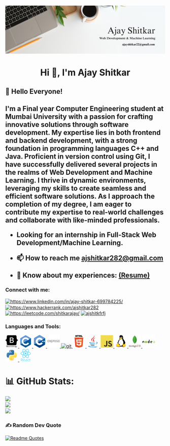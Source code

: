![Mastercard](https://github.com/Ajay4486/Ajay4486/blob/main/img2.png)

<h1 align="center">Hi 👋, I'm Ajay Shitkar</h1>

<h2>👋 Hello Everyone!<h2>
<p align="left">
I'm a Final year Computer Engineering student at Mumbai University with a passion for crafting innovative solutions through software development. My expertise lies in both frontend and backend development, with a strong foundation in programming languages C++ and Java. Proficient in version control using Git, I have successfully delivered several projects in the realms
of Web Development and Machine Learning.
I thrive in dynamic environments, leveraging my skills to create seamless and efficient software solutions. As I approach the completion of my degree, I am eager to contribute my expertise
to real-world challenges and collaborate with like-minded professionals.
</p>

- Looking for an internship in Full-Stack Web Development/Machine Learning.
  
- 📫 How to reach me **ajshitkar282@gmail.com**

- 📄 Know about my experiences: [(Resume)](https://drive.google.com/file/d/1A-TNNQ7uA3s00gbgr1a1IuO8HrJNBVg0/view?usp=sharing)

<h3 align="left">Connect with me:</h3>
<p align="left">
<a href="https://linkedin.com/in/https://www.linkedin.com/in/ajay-shitkar-699784225/" target="blank"><img align="center" src="https://raw.githubusercontent.com/rahuldkjain/github-profile-readme-generator/master/src/images/icons/Social/linked-in-alt.svg" alt="https://www.linkedin.com/in/ajay-shitkar-699784225/" height="30" width="40" /></a>
<a href="https://www.hackerrank.com/https://www.hackerrank.com/ajshitkar282" target="blank"><img align="center" src="https://raw.githubusercontent.com/rahuldkjain/github-profile-readme-generator/master/src/images/icons/Social/hackerrank.svg" alt="https://www.hackerrank.com/ajshitkar282" height="30" width="40" /></a>
<a href="https://www.leetcode.com/https://leetcode.com/shitkarajay/" target="blank"><img align="center" src="https://raw.githubusercontent.com/rahuldkjain/github-profile-readme-generator/master/src/images/icons/Social/leet-code.svg" alt="https://leetcode.com/shitkarajay/" height="30" width="40" /></a>
<a href="https://auth.geeksforgeeks.org/user/ajshitkfrfj" target="blank"><img align="center" src="https://raw.githubusercontent.com/rahuldkjain/github-profile-readme-generator/master/src/images/icons/Social/geeks-for-geeks.svg" alt="ajshitkfrfj" height="30" width="40" /></a>
</p>

<h3 align="left">Languages and Tools:</h3>
<p align="left"> <a href="https://getbootstrap.com" target="_blank" rel="noreferrer"> <img src="https://raw.githubusercontent.com/devicons/devicon/master/icons/bootstrap/bootstrap-plain-wordmark.svg" alt="bootstrap" width="40" height="40"/> </a> <a href="https://www.cprogramming.com/" target="_blank" rel="noreferrer"> <img src="https://raw.githubusercontent.com/devicons/devicon/master/icons/c/c-original.svg" alt="c" width="40" height="40"/> </a> <a href="https://www.w3schools.com/cpp/" target="_blank" rel="noreferrer"> <img src="https://raw.githubusercontent.com/devicons/devicon/master/icons/cplusplus/cplusplus-original.svg" alt="cplusplus" width="40" height="40"/> </a> <a href="https://www.w3schools.com/css/" target="_blank" rel="noreferrer"> <img src="https://raw.githubusercontent.com/devicons/devicon/master/icons/express/express-original-wordmark.svg" alt="express" width="40" height="40"/> </a> <a href="https://git-scm.com/" target="_blank" rel="noreferrer"> <img src="https://www.vectorlogo.zone/logos/git-scm/git-scm-icon.svg" alt="git" width="40" height="40"/> </a> <a href="https://www.w3.org/html/" target="_blank" rel="noreferrer"> <img src="https://raw.githubusercontent.com/devicons/devicon/master/icons/html5/html5-original-wordmark.svg" alt="html5" width="40" height="40"/> </a> <a href="https://www.java.com" target="_blank" rel="noreferrer"> <img src="https://raw.githubusercontent.com/devicons/devicon/master/icons/java/java-original.svg" alt="java" width="40" height="40"/> </a> <a href="https://developer.mozilla.org/en-US/docs/Web/JavaScript" target="_blank" rel="noreferrer"> <img src="https://raw.githubusercontent.com/devicons/devicon/master/icons/javascript/javascript-original.svg" alt="javascript" width="40" height="40"/> </a> <a href="https://www.linux.org/" target="_blank" rel="noreferrer"> <img src="https://raw.githubusercontent.com/devicons/devicon/master/icons/linux/linux-original.svg" alt="linux" width="40" height="40"/> </a> <a href="https://www.mongodb.com/" target="_blank" rel="noreferrer"> <img src="https://raw.githubusercontent.com/devicons/devicon/master/icons/mongodb/mongodb-original-wordmark.svg" alt="mongodb" width="40" height="40"/> </a> <a href="https://nodejs.org" target="_blank" rel="noreferrer"> <img src="https://raw.githubusercontent.com/devicons/devicon/master/icons/nodejs/nodejs-original-wordmark.svg" alt="nodejs" width="40" height="40"/> </a> <a href="https://www.python.org" target="_blank" rel="noreferrer"> <img src="https://raw.githubusercontent.com/devicons/devicon/master/icons/python/python-original.svg" alt="python" width="40" height="40"/> </a> <a href="https://reactjs.org/" target="_blank" rel="noreferrer"> <img src="https://raw.githubusercontent.com/devicons/devicon/master/icons/react/react-original-wordmark.svg" alt="react" width="40" height="40"/> </a> </p>

# 📊 GitHub Stats:
![](https://github-readme-stats.vercel.app/api?username=Ajay4486&theme=great-gatsby&hide_border=false&include_all_commits=false&count_private=false)<br/>
![](https://github-readme-streak-stats.herokuapp.com/?user=Ajay4486&theme=great-gatsby&hide_border=false)<br/>
![](https://github-readme-stats.vercel.app/api/top-langs/?username=Ajay4486&theme=great-gatsby&hide_border=false&include_all_commits=false&count_private=false&layout=compact)

### ✍️ Random Dev Quote
[![Readme Quotes](https://quotes-github-readme.vercel.app/api?type=horizontal&theme=dark)](https://github.com/piyushsuthar/github-readme-quotes)



